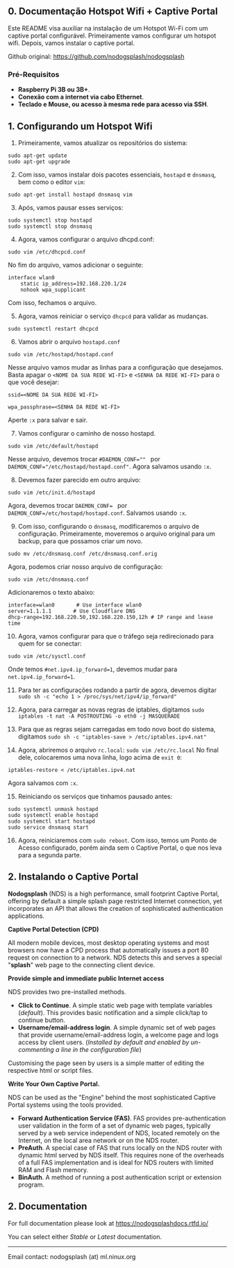 ## 0. Documentação Hotspot Wifi + Captive Portal

Este README visa auxiliar na instalação de um Hotspot Wi-Fi com um captive portal configurável.
Primeiramente vamos configurar um hotspot wifi. Depois, vamos instalar o captive portal.

Github original: https://github.com/nodogsplash/nodogsplash

### Pré-Requisitos
 * **Raspberry Pi 3B ou 3B+**.
 * **Conexão com a internet via cabo Ethernet**.
 * **Teclado e Mouse, ou acesso à mesma rede para acesso via SSH**.


## 1. Configurando um Hotspot Wifi

1) Primeiramente, vamos atualizar os repositórios do sistema:

```
sudo apt-get update
sudo apt-get upgrade
```

2) Com isso, vamos instalar dois pacotes essenciais, `hostapd` e `dnsmasq`, bem como o editor `vim`:

`sudo apt-get install hostapd dnsmasq vim`

3) Após, vamos pausar esses serviços:

```
sudo systemctl stop hostapd
sudo systemctl stop dnsmasq
```

4) Agora, vamos configurar o arquivo dhcpd.conf:

`sudo vim /etc/dhcpcd.conf`

No fim do arquivo, vamos adicionar o seguinte:

```
interface wlan0
    static ip_address=192.168.220.1/24
    nohook wpa_supplicant
```

Com isso, fechamos o arquivo.

5) Agora, vamos reiniciar o serviço `dhcpcd` para validar as mudanças.

``` 
sudo systemctl restart dhcpcd
```

6) Vamos abrir o arquivo `hostapd.conf`

``` 
sudo vim /etc/hostapd/hostapd.conf
```

Nesse arquivo vamos mudar as linhas para a configuração que desejamos. Basta apagar o `<NOME DA SUA REDE WI-FI>` e `<SENHA DA REDE WI-FI>` para o que você desejar:

```
ssid=<NOME DA SUA REDE WI-FI>

wpa_passphrase=<SENHA DA REDE WI-FI>
```

Aperte `:x` para salvar e sair.

7) Vamos configurar o caminho de nosso hostapd.

```
sudo vim /etc/default/hostapd
```

Nesse arquivo, devemos trocar `#DAEMON_CONF="" ` por `DAEMON_CONF="/etc/hostapd/hostapd.conf"`.
Agora salvamos usando `:x`.


8) Devemos fazer parecido em outro arquivo:
```
sudo vim /etc/init.d/hostapd
```
Agora, devemos trocar `DAEMON_CONF= ` por `DAEMON_CONF=/etc/hostapd/hostapd.conf`.
Salvamos usando `:x`.

9) Com isso, configurando o `dnsmasq`, modificaremos o arquivo de configuração.
Primeiramente, moveremos o arquivo original para um backup, para que possamos criar um novo.
```
sudo mv /etc/dnsmasq.conf /etc/dnsmasq.conf.orig
```

Agora, podemos criar nosso arquivo de configuração:
```
sudo vim /etc/dnsmasq.conf
```
Adicionaremos o texto abaixo:
```
interface=wlan0       # Use interface wlan0  
server=1.1.1.1       # Use Cloudflare DNS  
dhcp-range=192.168.220.50,192.168.220.150,12h # IP range and lease time
```

10) Agora, vamos configurar para que o tráfego seja redirecionado para quem for se conectar:
```
sudo vim /etc/sysctl.conf
```
Onde temos `#net.ipv4.ip_forward=1`, devemos mudar para `net.ipv4.ip_forward=1`.

11) Para ter as configurações rodando a partir de agora, devemos digitar `sudo sh -c "echo 1 > /proc/sys/net/ipv4/ip_forward"`

12) Agora, para carregar as novas regras de iptables, digitamos `sudo iptables -t nat -A POSTROUTING -o eth0 -j MASQUERADE`

13) Para que as regras sejam carregadas em todo novo boot do sistema, digitamos `sudo sh -c "iptables-save > /etc/iptables.ipv4.nat"`

14) Agora, abriremos o arquivo `rc.local`:
`sudo vim /etc/rc.local`
No final dele, colocaremos uma nova linha, logo acima de `exit 0`:
```
iptables-restore < /etc/iptables.ipv4.nat
```

Agora salvamos com `:x`.

15) Reiniciando os serviços que tinhamos pausado antes:
```
sudo systemctl unmask hostapd
sudo systemctl enable hostapd
sudo systemctl start hostapd
sudo service dnsmasq start
```

16) Agora, reiniciaremos com `sudo reboot`.
Com isso, temos um Ponto de Acesso configurado, porém ainda sem o Captive Portal, o que nos leva para a segunda parte.

## 2. Instalando o Captive Portal


**Nodogsplash** (NDS) is a high performance, small footprint Captive Portal, offering by default a simple splash page restricted Internet connection, yet incorporates an API that allows the creation of sophisticated authentication applications.

**Captive Portal Detection (CPD)**

 All modern mobile devices, most desktop operating systems and most browsers now have a CPD process that automatically issues a port 80 request on connection to a network. NDS detects this and serves a special "**splash**" web page to the connecting client device.

**Provide simple and immediate public Internet access**

 NDS provides two pre-installed methods.

 * **Click to Continue**. A simple static web page with template variables (*default*). This provides basic notification and a simple click/tap to continue button.
 * **Username/email-address login**. A simple dynamic set of web pages that provide username/email-address login, a welcome page and logs access by client users. (*Installed by default and enabled by un-commenting a line in the configuration file*)

Customising the page seen by users is a simple matter of editing the respective html or script files.

**Write Your Own Captive Portal.**

 NDS can be used as the "Engine" behind the most sophisticated Captive Portal systems using the tools provided.

 * **Forward Authentication Service (FAS)**. FAS provides pre-authentication user validation in the form of a set of dynamic web pages, typically served by a web service independent of NDS, located remotely on the Internet, on the local area network or on the NDS router.
 * **PreAuth**. A special case of FAS that runs locally on the NDS router with dynamic html served by NDS itself. This requires none of the overheads of a full FAS implementation and is ideal for NDS routers with limited RAM and Flash memory.
 * **BinAuth**. A method of running a post authentication script or extension program.


## 2. Documentation

For full documentation please look at https://nodogsplashdocs.rtfd.io/

You can select either *Stable* or *Latest* documentation.

---

Email contact: nodogsplash (at) ml.ninux.org
